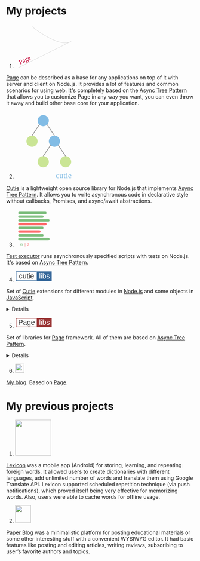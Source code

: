# My projects

1. <img class="project-logo" class="project-logo" style="width: 150px; height: 117.4px;" src="data:image/svg+xml;base64,PHN2ZyB4bWxucz0iaHR0cDovL3d3dy53My5vcmcvMjAwMC9zdmciIHZlcnNpb249IjEuMSIgeG1s%0D%0AbnM6eGxpbms9Imh0dHA6Ly93d3cudzMub3JnLzE5OTkveGxpbmsiIHhtbG5zOnN2Z2pzPSJodHRw%0D%0AOi8vc3ZnanMuY29tL3N2Z2pzIiB3aWR0aD0iMjMwIiBoZWlnaHQ9IjE4MCI+PGRlZnMgaWQ9IlN2%0D%0AZ2pzRGVmczEwMDEiPjwvZGVmcz48c3ZnIGlkPSJTdmdqc1N2ZzEwMDIiIHdpZHRoPSIyIiBoZWln%0D%0AaHQ9IjAiIGZvY3VzYWJsZT0iZmFsc2UiIHN0eWxlPSJvdmVyZmxvdzogaGlkZGVuOyB0b3A6IC0x%0D%0AMDAlOyBsZWZ0OiAtMTAwJTsgcG9zaXRpb246IGFic29sdXRlOyBvcGFjaXR5OiAwIj48cG9seWxp%0D%0AbmUgaWQ9IlN2Z2pzUG9seWxpbmUxMDAzIiBwb2ludHM9IjAsMCI+PC9wb2x5bGluZT48cGF0aCBp%0D%0AZD0iU3ZnanNQYXRoMTAwNCIgZD0iTTEwIDMwQzEwIDMwIDEyMCAxMjAgMTcwIDkwTC01MCAyMDAg%0D%0AIj48L3BhdGg+PC9zdmc+PHBhdGggaWQ9IlN2Z2pzUGF0aDEwMDYiIGQ9Ik03MCAxMEM3MCAxMCAx%0D%0AODAgMTAwIDIzMCA3MEwxMCAxODAgIiBmaWxsPSJub25lIiBzdHJva2UtbGluZWpvaW49InJvdW5k%0D%0AIiBzdHJva2UtbGluZWNhcD0icm91bmQiIHN0cm9rZT0iI2UwZTBlMCIgc3Ryb2tlLXdpZHRoPSIy%0D%0AIj48L3BhdGg+PHRleHQgaWQ9IlN2Z2pzVGV4dDEwMDciIGZvbnQtZmFtaWx5PSJMdWNpZGEgR3Jh%0D%0AbmRlIiB4PSIzOCIgeT0iMTQ3LjEwMTU2MjUiIHRyYW5zZm9ybT0ibWF0cml4KDAuODk4Nzk0MDQ2%0D%0AMjk5MTY3LC0wLjQzODM3MTE0Njc4OTA3NzQsMC40MzgzNzExNDY3ODkwNzc0LDAuODk4Nzk0MDQ2%0D%0AMjk5MTY3LC01Ni4wODI3MjcwODE2NDI4MTUsMzguODY4MDgzMTgxODAxNDcpIiBmb250LXNpemU9%0D%0AIjI2IiB0ZXh0LWFuY2hvcj0ibWlkZGxlIiBmYW1pbHk9Ikx1Y2lkYSBHcmFuZGUiIHNpemU9IjI2%0D%0AIiBhbmNob3I9Im1pZGRsZSIgc3ZnanM6ZGF0YT0ieyZxdW90O2xlYWRpbmcmcXVvdDs6JnF1b3Q7%0D%0AMS41ZW0mcXVvdDt9Ij48dHNwYW4gaWQ9IlN2Z2pzVHNwYW4xMDA4IiBmaWxsPSIjYzQwMjMzIj5Q%0D%0AYWdlPC90c3Bhbj48L3RleHQ+PC9zdmc+">
[Page](https://github.com/Guseyn/page) can be described as a base for any applications on top of it with server and client on Node.js. It provides a lot of features and common scenarios for using web. It's completely based on the [Async Tree Pattern](https://github.com/Guseyn/async-tree-patern/blob/master/Async_Tree_Patern.pdf) that allows you to customize Page in any way you want, you can even throw it away and build other base core for your application.

2. <img class="project-logo" src="data:image/svg+xml;base64,PHN2ZyB4bWxucz0iaHR0cDovL3d3dy53My5vcmcvMjAwMC9zdmciIHZlcnNpb249IjEuMSIgeG1s%0D%0AbnM6eGxpbms9Imh0dHA6Ly93d3cudzMub3JnLzE5OTkveGxpbmsiIHhtbG5zOnN2Z2pzPSJodHRw%0D%0AOi8vc3ZnanMuY29tL3N2Z2pzIiB3aWR0aD0iMTgwIiBoZWlnaHQ9IjE4MCI+PGRlZnMgaWQ9IlN2%0D%0AZ2pzRGVmczEwMDEiPjwvZGVmcz48c3ZnIGlkPSJTdmdqc1N2ZzEwMDIiIHdpZHRoPSIyIiBoZWln%0D%0AaHQ9IjAiIGZvY3VzYWJsZT0iZmFsc2UiIHN0eWxlPSJvdmVyZmxvdzogaGlkZGVuOyB0b3A6IC0x%0D%0AMDAlOyBsZWZ0OiAtMTAwJTsgcG9zaXRpb246IGFic29sdXRlOyBvcGFjaXR5OiAwIj48cG9seWxp%0D%0AbmUgaWQ9IlN2Z2pzUG9seWxpbmUxMDAzIiBwb2ludHM9IjAsMCI+PC9wb2x5bGluZT48cGF0aCBp%0D%0AZD0iU3ZnanNQYXRoMTAwNCIgZD0iTTAgMCAiPjwvcGF0aD48L3N2Zz48Y2lyY2xlIGlkPSJTdmdq%0D%0Ac0NpcmNsZTEwMDYiIHI9IjE1IiBjeD0iNzUiIGN5PSIyNSIgZmlsbD0iIzgyYmNlNSI+PC9jaXJj%0D%0AbGU+PGxpbmUgaWQ9IlN2Z2pzTGluZTEwMDciIHgxPSI2NSIgeTE9IjM1IiB4Mj0iNDUiIHkyPSI2%0D%0ANSIgc3Ryb2tlPSIjOTk5OTk5IiBzdHJva2Utd2lkdGg9IjIiPjwvbGluZT48bGluZSBpZD0iU3Zn%0D%0AanNMaW5lMTAwOCIgeDE9Ijg1IiB5MT0iMzUiIHgyPSIxMDUiIHkyPSI2NSIgc3Ryb2tlPSIjOTk5%0D%0AOTk5IiBzdHJva2Utd2lkdGg9IjIiPjwvbGluZT48Y2lyY2xlIGlkPSJTdmdqc0NpcmNsZTEwMDki%0D%0AIHI9IjE1IiBjeD0iNDUiIGN5PSI4MCIgZmlsbD0iI2NhZTU5NSI+PC9jaXJjbGU+PGNpcmNsZSBp%0D%0AZD0iU3ZnanNDaXJjbGUxMDEwIiByPSIxNSIgY3g9IjEwNSIgY3k9IjgwIiBmaWxsPSIjODJiY2U1%0D%0AIj48L2NpcmNsZT48bGluZSBpZD0iU3ZnanNMaW5lMTAxMSIgeDE9Ijk1IiB5MT0iOTAiIHgyPSI3%0D%0ANSIgeTI9IjEyMCIgc3Ryb2tlPSIjOTk5OTk5IiBzdHJva2Utd2lkdGg9IjIiPjwvbGluZT48bGlu%0D%0AZSBpZD0iU3ZnanNMaW5lMTAxMiIgeDE9IjExNSIgeTE9IjkwIiB4Mj0iMTM1IiB5Mj0iMTIwIiBz%0D%0AdHJva2U9IiM5OTk5OTkiIHN0cm9rZS13aWR0aD0iMiI+PC9saW5lPjxjaXJjbGUgaWQ9IlN2Z2pz%0D%0AQ2lyY2xlMTAxMyIgcj0iMTUiIGN4PSI3NSIgY3k9IjEzNSIgZmlsbD0iI2NhZTU5NSI+PC9jaXJj%0D%0AbGU+PGNpcmNsZSBpZD0iU3ZnanNDaXJjbGUxMDE0IiByPSIxNSIgY3g9IjEzNSIgY3k9IjEzNSIg%0D%0AZmlsbD0iI2NhZTU5NSI+PC9jaXJjbGU+PHRleHQgaWQ9IlN2Z2pzVGV4dDEwMTUiIGZvbnQtZmFt%0D%0AaWx5PSJUYWhvbWEiIHg9IjEzMCIgeT0iMTc5LjEwMTU2MjUiIGZvbnQtc2l6ZT0iMjIiIHRleHQt%0D%0AYW5jaG9yPSJtaWRkbGUiIGZhbWlseT0iVGFob21hIiBzaXplPSIyMiIgYW5jaG9yPSJtaWRkbGUi%0D%0AIHN2Z2pzOmRhdGE9InsmcXVvdDtsZWFkaW5nJnF1b3Q7OiZxdW90OzEuNWVtJnF1b3Q7fSI+PHRz%0D%0AcGFuIGlkPSJTdmdqc1RzcGFuMTAxNiIgZmlsbD0iIzgyYmNlNSI+Y3V0aWU8L3RzcGFuPjwvdGV4%0D%0AdD48L3N2Zz4=">
[Cutie](https://github.com/Guseyn/cutie) is a lightweight open source library for Node.js that implements [Async Tree Pattern](https://github.com/Guseyn/async-tree-patern/blob/master/Async_Tree_Patern.pdf). It allows you to write asynchronous code in declarative style without callbacks, Promises, and async/await abstractions.

3. <img class="project-logo" style="width: 100px; height: 100px" src="data:image/svg+xml;base64,PHN2ZyB4bWxucz0iaHR0cDovL3d3dy53My5vcmcvMjAwMC9zdmciIHZlcnNpb249IjEuMSIgeG1s%0D%0AbnM6eGxpbms9Imh0dHA6Ly93d3cudzMub3JnLzE5OTkveGxpbmsiIHhtbG5zOnN2Z2pzPSJodHRw%0D%0AOi8vc3ZnanMuY29tL3N2Z2pzIiB3aWR0aD0iMTI1IiBoZWlnaHQ9IjE1MCI+PGRlZnMgaWQ9IlN2%0D%0AZ2pzRGVmczEwMDEiPjwvZGVmcz48c3ZnIGlkPSJTdmdqc1N2ZzEwMDIiIHdpZHRoPSIyIiBoZWln%0D%0AaHQ9IjAiIGZvY3VzYWJsZT0iZmFsc2UiIHN0eWxlPSJvdmVyZmxvdzogaGlkZGVuOyB0b3A6IC0x%0D%0AMDAlOyBsZWZ0OiAtMTAwJTsgcG9zaXRpb246IGFic29sdXRlOyBvcGFjaXR5OiAwIj48cG9seWxp%0D%0AbmUgaWQ9IlN2Z2pzUG9seWxpbmUxMDAzIiBwb2ludHM9IjAsMCI+PC9wb2x5bGluZT48cGF0aCBp%0D%0AZD0iU3ZnanNQYXRoMTAwNCIgZD0iTTAgMCAiPjwvcGF0aD48L3N2Zz48bGluZSBpZD0iU3ZnanNM%0D%0AaW5lMTAwNiIgeDE9IjE1IiB5MT0iMTUiIHgyPSIxMDAiIHkyPSIxNSIgc3Ryb2tlLWxpbmVjYXA9%0D%0AInJvdW5kIiBzdHJva2U9IiM3ZmJmN2YiIHN0cm9rZS13aWR0aD0iMTAiPjwvbGluZT48bGluZSBp%0D%0AZD0iU3ZnanNMaW5lMTAwNyIgeDE9IjE1IiB5MT0iMzAiIHgyPSI5MCIgeTI9IjMwIiBzdHJva2Ut%0D%0AbGluZWNhcD0icm91bmQiIHN0cm9rZT0iIzdmYmY3ZiIgc3Ryb2tlLXdpZHRoPSIxMCI+PC9saW5l%0D%0APjxsaW5lIGlkPSJTdmdqc0xpbmUxMDA4IiB4MT0iMTUiIHkxPSI0NSIgeDI9IjExMCIgeTI9IjQ1%0D%0AIiBzdHJva2UtbGluZWNhcD0icm91bmQiIHN0cm9rZT0iIzdmYmY3ZiIgc3Ryb2tlLXdpZHRoPSIx%0D%0AMCI+PC9saW5lPjxsaW5lIGlkPSJTdmdqc0xpbmUxMDA5IiB4MT0iMTUiIHkxPSI2MCIgeDI9IjEw%0D%0AMCIgeTI9IjYwIiBzdHJva2UtbGluZWNhcD0icm91bmQiIHN0cm9rZT0iI2ZmNjY2NiIgc3Ryb2tl%0D%0ALXdpZHRoPSIxMCI+PC9saW5lPjxsaW5lIGlkPSJTdmdqc0xpbmUxMDEwIiB4MT0iMTUiIHkxPSI3%0D%0ANSIgeDI9IjkwIiB5Mj0iNzUiIHN0cm9rZS1saW5lY2FwPSJyb3VuZCIgc3Ryb2tlPSIjN2ZiZjdm%0D%0AIiBzdHJva2Utd2lkdGg9IjEwIj48L2xpbmU+PGxpbmUgaWQ9IlN2Z2pzTGluZTEwMTEiIHgxPSIx%0D%0ANSIgeTE9IjkwIiB4Mj0iODAiIHkyPSI5MCIgc3Ryb2tlLWxpbmVjYXA9InJvdW5kIiBzdHJva2U9%0D%0AIiNmZjY2NjYiIHN0cm9rZS13aWR0aD0iMTAiPjwvbGluZT48bGluZSBpZD0iU3ZnanNMaW5lMTAx%0D%0AMiIgeDE9IjE1IiB5MT0iMTA1IiB4Mj0iOTAiIHkyPSIxMDUiIHN0cm9rZS1saW5lY2FwPSJyb3Vu%0D%0AZCIgc3Ryb2tlPSIjN2ZiZjdmIiBzdHJva2Utd2lkdGg9IjEwIj48L2xpbmU+PGxpbmUgaWQ9IlN2%0D%0AZ2pzTGluZTEwMTMiIHgxPSIxNSIgeTE9IjEyMCIgeDI9IjExMCIgeTI9IjEyMCIgc3Ryb2tlLWxp%0D%0AbmVjYXA9InJvdW5kIiBzdHJva2U9IiM3ZmJmN2YiIHN0cm9rZS13aWR0aD0iMTAiPjwvbGluZT48%0D%0AdGV4dCBpZD0iU3ZnanNUZXh0MTAxNCIgZm9udC1mYW1pbHk9IlRhaG9tYSIgeD0iMzIiIHk9IjE0%0D%0ANy4xMDE1NjI1IiBmb250LXNpemU9IjE2IiB0ZXh0LWFuY2hvcj0ibWlkZGxlIiBmYW1pbHk9IlRh%0D%0AaG9tYSIgc2l6ZT0iMTYiIGFuY2hvcj0ibWlkZGxlIiBzdmdqczpkYXRhPSJ7JnF1b3Q7bGVhZGlu%0D%0AZyZxdW90OzomcXVvdDsxLjVlbSZxdW90O30iPjx0c3BhbiBpZD0iU3ZnanNUc3BhbjEwMTUiIGZp%0D%0AbGw9IiM3ZmJmN2YiPjY8L3RzcGFuPjx0c3BhbiBpZD0iU3ZnanNUc3BhbjEwMTYiIGZpbGw9IiM3%0D%0AZmJmN2YiPiB8PC90c3Bhbj48dHNwYW4gaWQ9IlN2Z2pzVHNwYW4xMDE3IiBmaWxsPSIjZmY2NjY2%0D%0AIj58IDwvdHNwYW4+PHRzcGFuIGlkPSJTdmdqc1RzcGFuMTAxOCIgZmlsbD0iI2ZmNjY2NiI+Mjwv%0D%0AdHNwYW4+PC90ZXh0Pjwvc3ZnPg==">
[Test executor](https://github.com/Guseyn/node-test-executor) runs asynchronously specified scripts with tests on Node.js. It's based on [Async Tree Pattern](https://github.com/Guseyn/async-tree-patern/blob/master/Async_Tree_Patern.pdf).

4. <img class="project-logo" style="width: 100px; height: 28.3px;" src="data:image/svg+xml;base64,PHN2ZyB4bWxucz0iaHR0cDovL3d3dy53My5vcmcvMjAwMC9zdmciIHZlcnNpb249IjEuMSIgeG1s%0D%0AbnM6eGxpbms9Imh0dHA6Ly93d3cudzMub3JnLzE5OTkveGxpbmsiIHhtbG5zOnN2Z2pzPSJodHRw%0D%0AOi8vc3ZnanMuY29tL3N2Z2pzIiB3aWR0aD0iMTI1IiBoZWlnaHQ9IjM0Ij48ZGVmcyBpZD0iU3Zn%0D%0AanNEZWZzMTAwMSI+PC9kZWZzPjxzdmcgaWQ9IlN2Z2pzU3ZnMTAwMiIgd2lkdGg9IjIiIGhlaWdo%0D%0AdD0iMCIgZm9jdXNhYmxlPSJmYWxzZSIgc3R5bGU9Im92ZXJmbG93OiBoaWRkZW47IHRvcDogLTEw%0D%0AMCU7IGxlZnQ6IC0xMDAlOyBwb3NpdGlvbjogYWJzb2x1dGU7IG9wYWNpdHk6IDAiPjxwb2x5bGlu%0D%0AZSBpZD0iU3ZnanNQb2x5bGluZTEwMDMiIHBvaW50cz0iMCwwIj48L3BvbHlsaW5lPjxwYXRoIGlk%0D%0APSJTdmdqc1BhdGgxMDA0IiBkPSJNMCAwICI+PC9wYXRoPjwvc3ZnPjxsaW5lIGlkPSJTdmdqc0xp%0D%0AbmUxMDA2IiB4MT0iMiIgeTE9IjMiIHgyPSI3MiIgeTI9IjMiIHN0cm9rZT0iIzMzNjY5OSIgc3Ry%0D%0Ab2tlLXdpZHRoPSIyIj48L2xpbmU+PGxpbmUgaWQ9IlN2Z2pzTGluZTEwMDciIHgxPSIzIiB5MT0i%0D%0AMyIgeDI9IjMiIHkyPSIzMiIgc3Ryb2tlPSIjMzM2Njk5IiBzdHJva2Utd2lkdGg9IjIiPjwvbGlu%0D%0AZT48bGluZSBpZD0iU3ZnanNMaW5lMTAwOCIgeDE9IjMiIHkxPSIzMSIgeDI9IjcyIiB5Mj0iMzEi%0D%0AIHN0cm9rZT0iIzMzNjY5OSIgc3Ryb2tlLXdpZHRoPSIyIj48L2xpbmU+PHJlY3QgaWQ9IlN2Z2pz%0D%0AUmVjdDEwMDkiIHdpZHRoPSI2OCIgaGVpZ2h0PSIyNiIgeD0iNCIgeT0iNCIgZmlsbD0iI2ZmZmZm%0D%0AZiI+PC9yZWN0PjxyZWN0IGlkPSJTdmdqc1JlY3QxMDEwIiB3aWR0aD0iNTAiIGhlaWdodD0iMzAi%0D%0AIHg9IjcyIiB5PSIyIiBmaWxsPSIjMzM2Njk5Ij48L3JlY3Q+PHRleHQgaWQ9IlN2Z2pzVGV4dDEw%0D%0AMTEiIGZvbnQtZmFtaWx5PSJIZWx2ZXRpY2EiIHg9IjM4IiB5PSIyNC4xMDE1NjI1IiBmb250LXNp%0D%0AemU9IjI0IiB0ZXh0LWFuY2hvcj0ibWlkZGxlIiBmYW1pbHk9IkhlbHZldGljYSIgc2l6ZT0iMjQi%0D%0AIGFuY2hvcj0ibWlkZGxlIiBzdmdqczpkYXRhPSJ7JnF1b3Q7bGVhZGluZyZxdW90OzomcXVvdDsx%0D%0ALjVlbSZxdW90O30iPjx0c3BhbiBpZD0iU3ZnanNUc3BhbjEwMTIiIGZpbGw9IiMzMzMzMzMiPmN1%0D%0AdGllPC90c3Bhbj48L3RleHQ+PHRleHQgaWQ9IlN2Z2pzVGV4dDEwMTMiIGZvbnQtZmFtaWx5PSJI%0D%0AZWx2ZXRpY2EiIHg9Ijk4IiB5PSIyNC4xMDE1NjI1IiBmb250LXNpemU9IjI0IiB0ZXh0LWFuY2hv%0D%0Acj0ibWlkZGxlIiBmYW1pbHk9IkhlbHZldGljYSIgc2l6ZT0iMjQiIGFuY2hvcj0ibWlkZGxlIiBz%0D%0AdmdqczpkYXRhPSJ7JnF1b3Q7bGVhZGluZyZxdW90OzomcXVvdDsxLjVlbSZxdW90O30iPjx0c3Bh%0D%0AbiBpZD0iU3ZnanNUc3BhbjEwMTQiIGZpbGw9IiNmZmZmZmYiPmxpYnM8L3RzcGFuPjwvdGV4dD48%0D%0AL3N2Zz4=">
Set of [Cutie](https://github.com/Guseyn/cutie) extensions for different modules in [Node.js](https://nodejs.org/dist/latest/docs/api/) and some objects in [JavaScript](https://developer.mozilla.org/en-US/docs/Web/JavaScript/Reference/Global_Objects).
<details  id="cuties-details"></details>

5. <img class="project-logo" style="width: 100px; height: 28.3px;" src="data:image/svg+xml;base64,PHN2ZyB4bWxucz0iaHR0cDovL3d3dy53My5vcmcvMjAwMC9zdmciIHZlcnNpb249IjEuMSIgeG1s%0D%0AbnM6eGxpbms9Imh0dHA6Ly93d3cudzMub3JnLzE5OTkveGxpbmsiIHhtbG5zOnN2Z2pzPSJodHRw%0D%0AOi8vc3ZnanMuY29tL3N2Z2pzIiB3aWR0aD0iMTI1IiBoZWlnaHQ9IjM0Ij48ZGVmcyBpZD0iU3Zn%0D%0AanNEZWZzMTAwMSI+PC9kZWZzPjxzdmcgaWQ9IlN2Z2pzU3ZnMTAwMiIgd2lkdGg9IjIiIGhlaWdo%0D%0AdD0iMCIgZm9jdXNhYmxlPSJmYWxzZSIgc3R5bGU9Im92ZXJmbG93OiBoaWRkZW47IHRvcDogLTEw%0D%0AMCU7IGxlZnQ6IC0xMDAlOyBwb3NpdGlvbjogYWJzb2x1dGU7IG9wYWNpdHk6IDAiPjxwb2x5bGlu%0D%0AZSBpZD0iU3ZnanNQb2x5bGluZTEwMDMiIHBvaW50cz0iMCwwIj48L3BvbHlsaW5lPjxwYXRoIGlk%0D%0APSJTdmdqc1BhdGgxMDA0IiBkPSJNMCAwICI+PC9wYXRoPjwvc3ZnPjxsaW5lIGlkPSJTdmdqc0xp%0D%0AbmUxMDA2IiB4MT0iMiIgeTE9IjMiIHgyPSI3MiIgeTI9IjMiIHN0cm9rZT0iIzk5MzMzMyIgc3Ry%0D%0Ab2tlLXdpZHRoPSIyIj48L2xpbmU+PGxpbmUgaWQ9IlN2Z2pzTGluZTEwMDciIHgxPSIzIiB5MT0i%0D%0AMyIgeDI9IjMiIHkyPSIzMiIgc3Ryb2tlPSIjOTkzMzMzIiBzdHJva2Utd2lkdGg9IjIiPjwvbGlu%0D%0AZT48bGluZSBpZD0iU3ZnanNMaW5lMTAwOCIgeDE9IjMiIHkxPSIzMSIgeDI9IjcyIiB5Mj0iMzEi%0D%0AIHN0cm9rZT0iIzk5MzMzMyIgc3Ryb2tlLXdpZHRoPSIyIj48L2xpbmU+PHJlY3QgaWQ9IlN2Z2pz%0D%0AUmVjdDEwMDkiIHdpZHRoPSI2OCIgaGVpZ2h0PSIyNiIgeD0iNCIgeT0iNCIgZmlsbD0iI2ZmZmZm%0D%0AZiI+PC9yZWN0PjxyZWN0IGlkPSJTdmdqc1JlY3QxMDEwIiB3aWR0aD0iNTAiIGhlaWdodD0iMzAi%0D%0AIHg9IjcyIiB5PSIyIiBmaWxsPSIjOTkzMzMzIj48L3JlY3Q+PHRleHQgaWQ9IlN2Z2pzVGV4dDEw%0D%0AMTEiIGZvbnQtZmFtaWx5PSJIZWx2ZXRpY2EiIHg9IjM4IiB5PSIyNC4xMDE1NjI1IiBmb250LXNp%0D%0AemU9IjI0IiB0ZXh0LWFuY2hvcj0ibWlkZGxlIiBmYW1pbHk9IkhlbHZldGljYSIgc2l6ZT0iMjQi%0D%0AIGFuY2hvcj0ibWlkZGxlIiBzdmdqczpkYXRhPSJ7JnF1b3Q7bGVhZGluZyZxdW90OzomcXVvdDsx%0D%0ALjVlbSZxdW90O30iPjx0c3BhbiBpZD0iU3ZnanNUc3BhbjEwMTIiIGZpbGw9IiMzMzMzMzMiPlBh%0D%0AZ2U8L3RzcGFuPjwvdGV4dD48dGV4dCBpZD0iU3ZnanNUZXh0MTAxMyIgZm9udC1mYW1pbHk9Ikhl%0D%0AbHZldGljYSIgeD0iOTgiIHk9IjI0LjEwMTU2MjUiIGZvbnQtc2l6ZT0iMjQiIHRleHQtYW5jaG9y%0D%0APSJtaWRkbGUiIGZhbWlseT0iSGVsdmV0aWNhIiBzaXplPSIyNCIgYW5jaG9yPSJtaWRkbGUiIHN2%0D%0AZ2pzOmRhdGE9InsmcXVvdDtsZWFkaW5nJnF1b3Q7OiZxdW90OzEuNWVtJnF1b3Q7fSI+PHRzcGFu%0D%0AIGlkPSJTdmdqc1RzcGFuMTAxNCIgZmlsbD0iI2ZmZmZmZiI+bGliczwvdHNwYW4+PC90ZXh0Pjwv%0D%0Ac3ZnPg==">
Set of libraries for [Page](https://github.com/Guseyn/cutie) framework. All of them are based on [Async Tree Pattern](https://github.com/Guseyn/async-tree-patern/blob/master/Async_Tree_Pattern.pdf).
<details  id="page-libs-details"></details>

6. <img class="project-logo" style="width: 24px; height: 24px;" src="/../image/favicon.png">
[My blog](https://guseyn.com). Based on [Page](https://github.com/Guseyn/page).

# My previous projects

1. <img class="project-logo" style="width: 96px; height: 96px;" src="/../../image/lexicon.png">
[Lexicon](https://github.com/Guseyn/Lexicon-android-) was a mobile app (Android) for storing, learning, and repeating foreign words. It allowed users to create dictionaries with different languages, add unlimited number of words and translate them using Google Translate API. Lexicon supported scheduled repetition technique (via push notifications), which proved itself being very effective for memorizing words. Also, users were able to cache words for offline usage.

2. <img class="project-logo" style="width: 42px; height: 47px;" src="/../../image/pb.png">
[Paper Blog](https://github.com/Guseyn/Paper-blog) was a minimalistic platform for posting educational materials or some other interesting stuff with a convenient WYSIWYG editor. It had basic features like posting and editing articles, writing reviews, subscribing to user’s favorite authors and topics.
